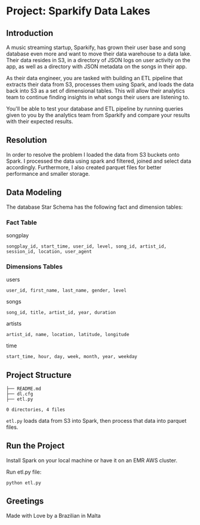 # Project: Sparkify Data Lakes

## Introduction
A music streaming startup, Sparkify, has grown their user base and song
database even more and want to move their data warehouse to a data lake.
Their data resides in S3, in a directory of JSON logs on user activity
on the app, as well as a directory with JSON metadata on the songs
in their app.

As their data engineer, you are tasked with building an ETL pipeline
that extracts their data from S3, processes them using Spark, and loads
the data back into S3 as a set of dimensional tables. This will allow
their analytics team to continue finding insights in what songs their
users are listening to.

You'll be able to test your database and ETL pipeline by
running queries given to you by the analytics team from Sparkify
and compare your results with their expected results.

## Resolution
In order to resolve the problem I loaded the data from S3
buckets onto Spark. I processed the data using spark and
filtered, joined and select data accordingly. Furthermore,
I also created parquet files for better performance and
smaller storage.
 
## Data Modeling
The database Star Schema has the following fact and dimension tables:

### Fact Table
songplay

`songplay_id, start_time, user_id, level, song_id, artist_id, session_id, location, user_agent`

### Dimensions Tables
users

`user_id, first_name, last_name, gender, level`

songs

`song_id, title, artist_id, year, duration`

artists

`artist_id, name, location, latitude, longitude`

time

`start_time, hour, day, week, month, year, weekday`

## Project Structure

```
├── README.md
├── dl.cfg
├── etl.py

0 directories, 4 files
```
`etl.py` loads data from S3 into Spark, then process that data into
parquet files.

## Run the Project
Install Spark on your local machine or have it on an
EMR AWS cluster.

Run etl.py file:

    python etl.py

## Greetings
Made with Love by a Brazilian in Malta
